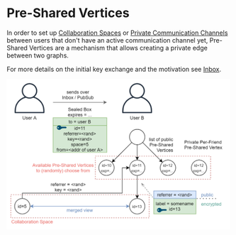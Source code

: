 # Pre-Shared Vertices

In order to set up [Collaboration Spaces](https://github.com/fsteff/certacrypt/blob/master/docs/multiwriter.md) or [Private Communication Channels](https://github.com/fsteff/certacrypt/blob/master/docs/private-commchannel.md) between users that don't have an active communication channel yet, Pre-Shared Vertices are a mechanism that allows creating a private edge between two graphs.

For more details on the initial key exchange and the motivation see [Inbox](https://github.com/fsteff/certacrypt/blob/master/docs/inbox.md).


![Pre-Shared Vertices Sketch](https://raw.githubusercontent.com/fsteff/certacrypt/master/docs/preshared-vertices.png)